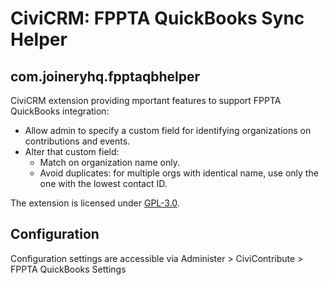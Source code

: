 # CiviCRM: FPPTA QuickBooks Sync Helper
## com.joineryhq.fpptaqbhelper

CiviCRM extension providing mportant features to support FPPTA QuickBooks integration:

* Allow admin to specify a custom field for identifying organizations on contributions and events.
* Alter that custom field:
   * Match on organization name only.
   * Avoid duplicates: for multiple orgs with identical name, use only the one with the lowest contact ID.

The extension is licensed under [GPL-3.0](LICENSE.txt).

## Configuration

Configuration settings are accessible via Administer > CiviContribute > FPPTA QuickBooks Settings

